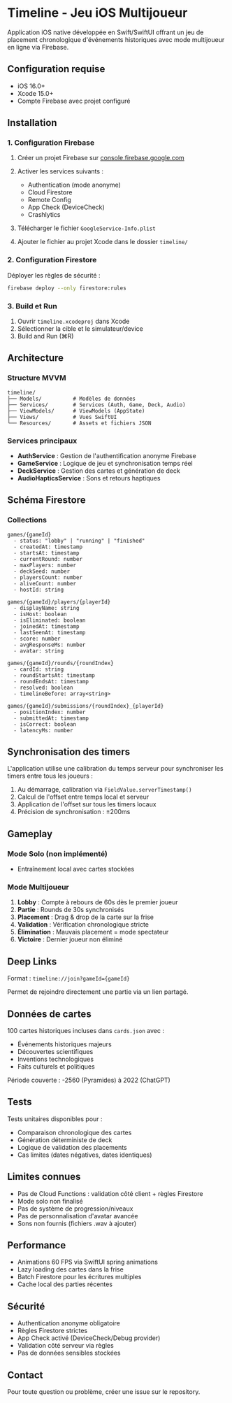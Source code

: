 # Timeline - Jeu iOS Multijoueur

Application iOS native développée en Swift/SwiftUI offrant un jeu de placement chronologique d'événements historiques avec mode multijoueur en ligne via Firebase.

## Configuration requise

- iOS 16.0+
- Xcode 15.0+
- Compte Firebase avec projet configuré

## Installation

### 1. Configuration Firebase

1. Créer un projet Firebase sur [console.firebase.google.com](https://console.firebase.google.com)
2. Activer les services suivants :
   - Authentication (mode anonyme)
   - Cloud Firestore
   - Remote Config
   - App Check (DeviceCheck)
   - Crashlytics

3. Télécharger le fichier `GoogleService-Info.plist`
4. Ajouter le fichier au projet Xcode dans le dossier `timeline/`

### 2. Configuration Firestore

Déployer les règles de sécurité :
```bash
firebase deploy --only firestore:rules
```

### 3. Build et Run

1. Ouvrir `timeline.xcodeproj` dans Xcode
2. Sélectionner la cible et le simulateur/device
3. Build and Run (⌘R)

## Architecture

### Structure MVVM

```
timeline/
├── Models/          # Modèles de données
├── Services/        # Services (Auth, Game, Deck, Audio)
├── ViewModels/      # ViewModels (AppState)
├── Views/           # Vues SwiftUI
└── Resources/       # Assets et fichiers JSON
```

### Services principaux

- **AuthService** : Gestion de l'authentification anonyme Firebase
- **GameService** : Logique de jeu et synchronisation temps réel
- **DeckService** : Gestion des cartes et génération de deck
- **AudioHapticsService** : Sons et retours haptiques

## Schéma Firestore

### Collections

```
games/{gameId}
  - status: "lobby" | "running" | "finished"
  - createdAt: timestamp
  - startsAt: timestamp
  - currentRound: number
  - maxPlayers: number
  - deckSeed: number
  - playersCount: number
  - aliveCount: number
  - hostId: string

games/{gameId}/players/{playerId}
  - displayName: string
  - isHost: boolean
  - isEliminated: boolean
  - joinedAt: timestamp
  - lastSeenAt: timestamp
  - score: number
  - avgResponseMs: number
  - avatar: string

games/{gameId}/rounds/{roundIndex}
  - cardId: string
  - roundStartsAt: timestamp
  - roundEndsAt: timestamp
  - resolved: boolean
  - timelineBefore: array<string>

games/{gameId}/submissions/{roundIndex}_{playerId}
  - positionIndex: number
  - submittedAt: timestamp
  - isCorrect: boolean
  - latencyMs: number
```

## Synchronisation des timers

L'application utilise une calibration du temps serveur pour synchroniser les timers entre tous les joueurs :

1. Au démarrage, calibration via `FieldValue.serverTimestamp()`
2. Calcul de l'offset entre temps local et serveur
3. Application de l'offset sur tous les timers locaux
4. Précision de synchronisation : ±200ms

## Gameplay

### Mode Solo (non implémenté)
- Entraînement local avec cartes stockées

### Mode Multijoueur
1. **Lobby** : Compte à rebours de 60s dès le premier joueur
2. **Partie** : Rounds de 30s synchronisés
3. **Placement** : Drag & drop de la carte sur la frise
4. **Validation** : Vérification chronologique stricte
5. **Élimination** : Mauvais placement = mode spectateur
6. **Victoire** : Dernier joueur non éliminé

## Deep Links

Format : `timeline://join?gameId={gameId}`

Permet de rejoindre directement une partie via un lien partagé.

## Données de cartes

100 cartes historiques incluses dans `cards.json` avec :
- Événements historiques majeurs
- Découvertes scientifiques
- Inventions technologiques
- Faits culturels et politiques

Période couverte : -2560 (Pyramides) à 2022 (ChatGPT)

## Tests

Tests unitaires disponibles pour :
- Comparaison chronologique des cartes
- Génération déterministe de deck
- Logique de validation des placements
- Cas limites (dates négatives, dates identiques)

## Limites connues

- Pas de Cloud Functions : validation côté client + règles Firestore
- Mode solo non finalisé
- Pas de système de progression/niveaux
- Pas de personnalisation d'avatar avancée
- Sons non fournis (fichiers .wav à ajouter)

## Performance

- Animations 60 FPS via SwiftUI spring animations
- Lazy loading des cartes dans la frise
- Batch Firestore pour les écritures multiples
- Cache local des parties récentes

## Sécurité

- Authentication anonyme obligatoire
- Règles Firestore strictes
- App Check activé (DeviceCheck/Debug provider)
- Validation côté serveur via règles
- Pas de données sensibles stockées

## Contact

Pour toute question ou problème, créer une issue sur le repository.